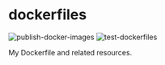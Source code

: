 # dockerfiles

![publish-docker-images](https://github.com/mazgi/dockerfiles/workflows/publish-docker-images/badge.svg)
![test-dockerfiles](https://github.com/mazgi/dockerfiles/workflows/test-dockerfiles/badge.svg)

My Dockerfile and related resources.
